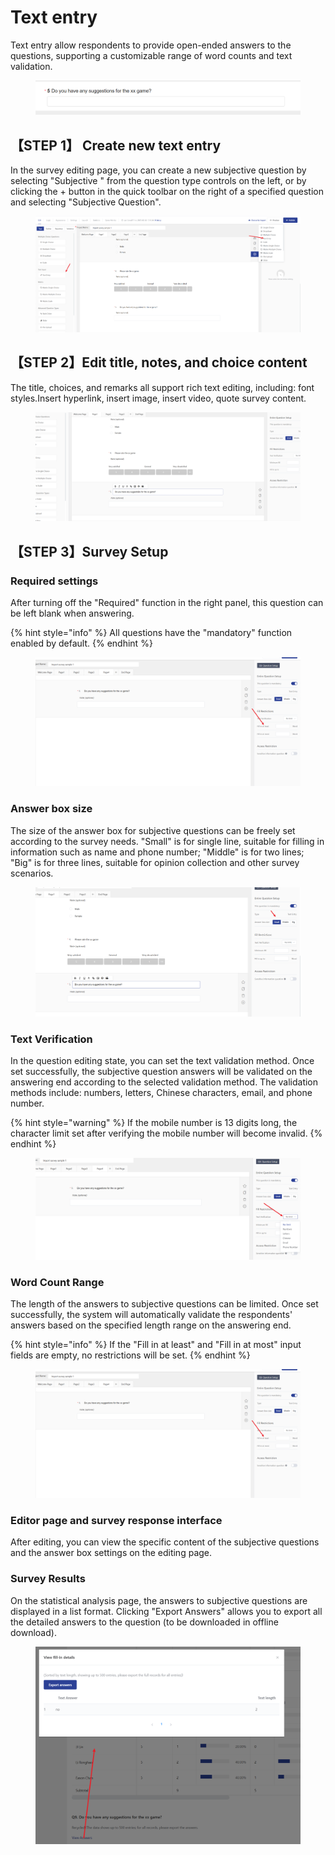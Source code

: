 # Text entry

Text entry allow respondents to provide open-ended answers to the questions, supporting a customizable range of word counts and text validation.

<figure><img src="../../.gitbook/assets/image (935).png" alt=""><figcaption></figcaption></figure>

## 【STEP 1】 Create new text entry

In the survey editing page, you can create a new subjective question by selecting "Subjective " from the question type controls on the left, or by clicking the + button in the quick toolbar on the right of a specified question and selecting "Subjective Question".

<figure><img src="../../.gitbook/assets/image (936).png" alt=""><figcaption></figcaption></figure>

## 【STEP 2】Edit title, notes, and choice content

The title, choices, and remarks all support rich text editing, including: font styles.Insert hyperlink, insert image, insert video, quote survey content.

<figure><img src="../../.gitbook/assets/image (937).png" alt=""><figcaption></figcaption></figure>

## 【STEP 3】Survey Setup

### Required settings

After turning off the "Required" function in the right panel, this question can be left blank when answering.

{% hint style="info" %}
All questions have the "mandatory" function enabled by default.
{% endhint %}

<figure><img src="../../.gitbook/assets/image (13) (1) (1) (1) (1) (1).png" alt=""><figcaption></figcaption></figure>

### Answer box size

The size of the answer box for subjective questions can be freely set according to the survey needs. "Small" is for single line, suitable for filling in information such as name and phone number; "Middle" is for two lines; "Big" is for three lines, suitable for opinion collection and other survey scenarios.

<figure><img src="../../.gitbook/assets/image (939).png" alt=""><figcaption></figcaption></figure>

### Text Verification

In the question editing state, you can set the text validation method. Once set successfully, the subjective question answers will be validated on the answering end according to the selected validation method. The validation methods include: numbers, letters, Chinese characters, email, and phone number.

{% hint style="warning" %}
If the mobile number is 13 digits long, the character limit set after verifying the mobile number will become invalid.
{% endhint %}

<figure><img src="../../.gitbook/assets/image (941).png" alt=""><figcaption></figcaption></figure>

### Word Count Range

The length of the answers to subjective questions can be limited. Once set successfully, the system will automatically validate the respondents' answers based on the specified length range on the answering end.

{% hint style="info" %}
If the "Fill in at least" and "Fill in at most" input fields are empty, no restrictions will be set.
{% endhint %}

<figure><img src="../../.gitbook/assets/image (1) (1) (1) (1) (1) (1) (1) (1) (1) (1) (1) (1) (1) (1) (1) (1).png" alt=""><figcaption></figcaption></figure>

### Editor page and survey response interface

After editing, you can view the specific content of the subjective questions and the answer box settings on the editing page.

### Survey Results

On the statistical analysis page, the answers to subjective questions are displayed in a list format. Clicking "Export Answers" allows you to export all the detailed answers to the question (to be downloaded in offline download).

<figure><img src="../../.gitbook/assets/image (943).png" alt=""><figcaption></figcaption></figure>

